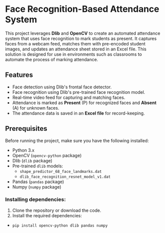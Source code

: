 # Face Recognition-Based Attendance System

This project leverages **Dlib** and **OpenCV** to create an automated attendance system that uses face recognition to mark students as present. It captures faces from a webcam feed, matches them with pre-encoded student images, and updates an attendance sheet stored in an Excel file. This solution is designed for use in environments such as classrooms to automate the process of marking attendance.

## Features
- Face detection using Dlib's frontal face detector.
- Face recognition using Dlib's pre-trained face recognition model.
- Real-time video feed for capturing and matching faces.
- Attendance is marked as **Present** (P) for recognized faces and **Absent** (A) for unknown faces.
- The attendance data is saved in an **Excel file** for record-keeping.

## Prerequisites
Before running the project, make sure you have the following installed:
- Python 3.x
- OpenCV (`opencv-python` package)
- Dlib (`dlib` package)
- Pre-trained `dlib` models:
   - `shape_predictor_68_face_landmarks.dat`
   - `dlib_face_recognition_resnet_model_v1.dat`
- Pandas (`pandas` package)
- Numpy (`numpy` package)

### Installing dependencies:
1. Clone the repository or download the code.
2. Install the required dependencies:
  -  ```pip install opencv-python dlib pandas numpy```
